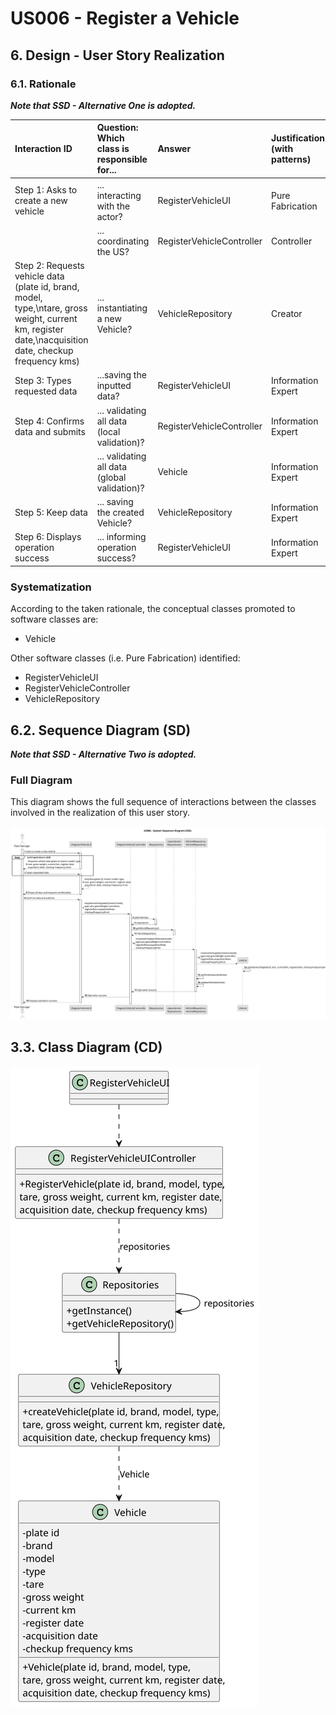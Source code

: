 # US006 - Register a Vehicle

## 6. Design - User Story Realization

### 6.1. Rationale

_**Note that SSD - Alternative One is adopted.**_

| Interaction ID                                                                                                                                         | Question: Which class is responsible for...   | Answer                    | Justification (with patterns) |
|:-------------------------------------------------------------------------------------------------------------------------------------------------------|:----------------------------------------------|:--------------------------|:------------------------------|
| Step 1: Asks to create a new vehicle	                                                                                                                  | 	... interacting with the actor?              | RegisterVehicleUI         | Pure Fabrication              |
| 			  		                                                                                                                                                | 	... coordinating the US?                     | RegisterVehicleController | Controller                    |
| Step 2: Requests vehicle data (plate id, brand, model, type,\ntare, gross weight, current km, register date,\nacquisition date, checkup frequency kms) | 	... instantiating a new Vehicle?             | VehicleRepository         | Creator                       |
| Step 3: Types requested data	                                                                                                                          | 	...saving the inputted data?                 | RegisterVehicleUI         | Information Expert            |
| Step 4: Confirms data and submits    	                                                                                                                 | 	... validating all data (local validation)?  | RegisterVehicleController | Information Expert            | 
| 			  		                                                                                                                                                | 	... validating all data (global validation)? | Vehicle                   | Information Expert            | 
| Step 5: Keep data	  		                                                                                                                                 | 	... saving the created Vehicle?              | VehicleRepository         | Information Expert            | 
| Step 6: Displays operation success  		                                                                                                                 | 	... informing operation success?             | RegisterVehicleUI         | Information Expert            | 

### Systematization ##

According to the taken rationale, the conceptual classes promoted to software classes are:

* Vehicle

Other software classes (i.e. Pure Fabrication) identified:

* RegisterVehicleUI
* RegisterVehicleController
* VehicleRepository

## 6.2. Sequence Diagram (SD)

_**Note that SSD - Alternative Two is adopted.**_

### Full Diagram

This diagram shows the full sequence of interactions between the classes involved in the realization of this user story.

![System Sequence Diagram](svg/us006-system-sequence-diagram.svg)

## 3.3. Class Diagram (CD)

![Class Diagram](svg/us006-class-diagram.svg)